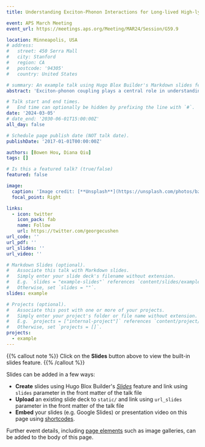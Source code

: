 ```yaml
---
title: Understanding Exciton-Phonon Interactions for Long-lived High-lying Resonant Excitons in WSe2

event: APS March Meeting
event_url: https://meetings.aps.org/Meeting/MAR24/Session/G59.9

location: Minneapolis, USA
# address:
#   street: 450 Serra Mall
#   city: Stanford
#   region: CA
#   postcode: '94305'
#   country: United States

# summary: An example talk using Hugo Blox Builder's Markdown slides feature.
abstract: 'Exciton-phonon coupling plays a central role in understanding exciton transport and non-equilibrium excited-state dynamics in materials. Recently, a number of new first-principles methods based on many-body perturbation theory been developed to study exciton-phonon interactions, successfully predicting exciton-phonon scattering lifetimes and optical linewidths. So far, these methods have primarily been applied to understand the dynamics of states near the bandedge due to the considerable numerical challenge of capturing the density of states available for scattering at higher energies, but the phonon-mediated dynamics of states above the continuum are also of physical interest. Monolayer WSe2 and other transition metal dichalcogenides (TMDs) host a long-lived high-energy exciton state at roughly twice the energy of the optical bandgap. This state is believed to play a role in quantum interference phenomena and exhibits intriguing signatures of exciton-phonon coupling through a series of phonon side bands in the photoluminescence. Experimentally, the lifetime of this state has been measured to be ~50 fs, which is surprisingly long for a resonant exciton state. Here, we develop and apply an ab initio many-body perturbation theory approach to investigate the long-lived high-lying exciton in WSe2. We calculate the imaginary part of exciton-phonon self-energy and shed light on the lifetime and relaxation dynamics of the high-lying exciton.'

# Talk start and end times.
#   End time can optionally be hidden by prefixing the line with `#`.
date: '2024-03-05'
# date_end: '2030-06-01T15:00:00Z'
all_day: false

# Schedule page publish date (NOT talk date).
publishDate: '2017-01-01T00:00:00Z'

authors: [Bowen Hou, Diana Qiu]
tags: []

# Is this a featured talk? (true/false)
featured: false

image:
  caption: 'Image credit: [**Unsplash**](https://unsplash.com/photos/bzdhc5b3Bxs)'
  focal_point: Right

links:
  - icon: twitter
    icon_pack: fab
    name: Follow
    url: https://twitter.com/georgecushen
url_code: ''
url_pdf: ''
url_slides: ''
url_video: ''

# Markdown Slides (optional).
#   Associate this talk with Markdown slides.
#   Simply enter your slide deck's filename without extension.
#   E.g. `slides = "example-slides"` references `content/slides/example-slides.md`.
#   Otherwise, set `slides = ""`.
slides: example

# Projects (optional).
#   Associate this post with one or more of your projects.
#   Simply enter your project's folder or file name without extension.
#   E.g. `projects = ["internal-project"]` references `content/project/deep-learning/index.md`.
#   Otherwise, set `projects = []`.
projects:
  - example
---
```


{{% callout note %}}
Click on the **Slides** button above to view the built-in slides feature.
{{% /callout %}}

Slides can be added in a few ways:

- **Create** slides using Hugo Blox Builder's [_Slides_](https://docs.hugoblox.com/reference/content-types/) feature and link using `slides` parameter in the front matter of the talk file
- **Upload** an existing slide deck to `static/` and link using `url_slides` parameter in the front matter of the talk file
- **Embed** your slides (e.g. Google Slides) or presentation video on this page using [shortcodes](https://docs.hugoblox.com/reference/markdown/).

Further event details, including [page elements](https://docs.hugoblox.com/reference/markdown/) such as image galleries, can be added to the body of this page.
